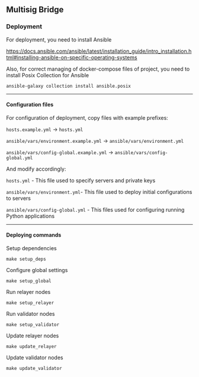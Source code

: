 ## Multisig Bridge


### Deployment

For deployment, you need to install Ansible

https://docs.ansible.com/ansible/latest/installation_guide/intro_installation.html#installing-ansible-on-specific-operating-systems

Also, for correct managing of docker-compose files of project, you need to install Posix Collection for Ansible

```
ansible-galaxy collection install ansible.posix
```

---

#### Configuration files

For configuration of deployment, copy files with example prefixes:

`hosts.example.yml` -> `hosts.yml`

`ansible/vars/environment.example.yml` -> `ansible/vars/environment.yml`

`ansible/vars/config-global.example.yml` -> `ansible/vars/config-global.yml`

And modify accordingly:

`hosts.yml` - This file used to specify servers and private keys

`ansible/vars/environment.yml`- This file used to deploy initial configurations to servers

`ansible/vars/config-global.yml` - This files used for configuring running Python applications

---

#### Deploying commands

Setup dependencies

```
make setup_deps
```

Configure global settings

```
make setup_global
```

Run relayer nodes

```
make setup_relayer
```

Run validator nodes

```
make setup_validator
```

Update relayer nodes

```
make update_relayer
```

Update validator nodes

```
make update_validator
```
